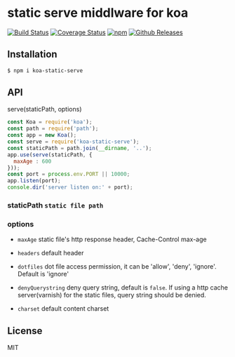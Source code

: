 # static serve middlware for koa

[![Build Status](https://travis-ci.org/vicanso/koa-static-serve.svg?style=flat-square)](https://travis-ci.org/vicanso/koa-static-serve)
[![Coverage Status](https://img.shields.io/coveralls/vicanso/koa-static-serve/master.svg?style=flat)](https://coveralls.io/r/vicanso/koa-static-serve?branch=master)
[![npm](http://img.shields.io/npm/v/koa-static-serve.svg?style=flat-square)](https://www.npmjs.org/package/koa-static-serve)
[![Github Releases](https://img.shields.io/npm/dm/koa-static-serve.svg?style=flat-square)](https://github.com/vicanso/koa-static-serve)

## Installation

```bash
$ npm i koa-static-serve
```



## API

serve(staticPath, options)

```js
const Koa = require('koa');
const path = require('path');
const app = new Koa();
const serve = require('koa-static-serve');
const staticPath = path.join(__dirname, '..');
app.use(serve(staticPath, {
  maxAge : 600
}));
const port = process.env.PORT || 10000;
app.listen(port);
console.dir('server listen on:' + port);
```

### staticPath `static file path`

### options

- `maxAge` static file's http response header, Cache-Control max-age

- `headers` default header

- `dotfiles` dot file access permission, it can be 'allow', 'deny', 'ignore'. Default is 'ignore'

- `denyQuerystring` deny query string, default is `false`. If using a http cache server(varnish) for the static files, query string should be denied. 

- `charset` default content charset


## License

MIT
